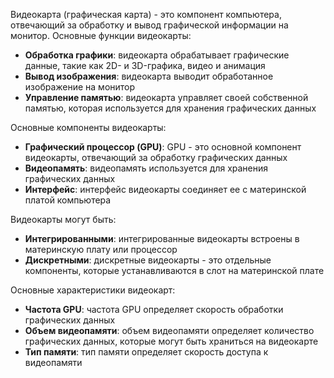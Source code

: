 Видеокарта (графическая карта) - это компонент компьютера, отвечающий за обработку и вывод графической информации на монитор. Основные функции видеокарты:

- **Обработка графики**: видеокарта обрабатывает графические данные, такие как 2D- и 3D-графика, видео и анимация
- **Вывод изображения**: видеокарта выводит обработанное изображение на монитор
- **Управление памятью**: видеокарта управляет своей собственной памятью, которая используется для хранения графических данных

Основные компоненты видеокарты:

- **Графический процессор (GPU)**: GPU - это основной компонент видеокарты, отвечающий за обработку графических данных
- **Видеопамять**: видеопамять используется для хранения графических данных
- **Интерфейс**: интерфейс видеокарты соединяет ее с материнской платой компьютера

Видеокарты могут быть:

- **Интегрированными**: интегрированные видеокарты встроены в материнскую плату или процессор
- **Дискретными**: дискретные видеокарты - это отдельные компоненты, которые устанавливаются в слот на материнской плате

Основные характеристики видеокарт:

- **Частота GPU**: частота GPU определяет скорость обработки графических данных
- **Объем видеопамяти**: объем видеопамяти определяет количество графических данных, которые могут быть храниться на видеокарте
- **Тип памяти**: тип памяти определяет скорость доступа к видеопамяти
